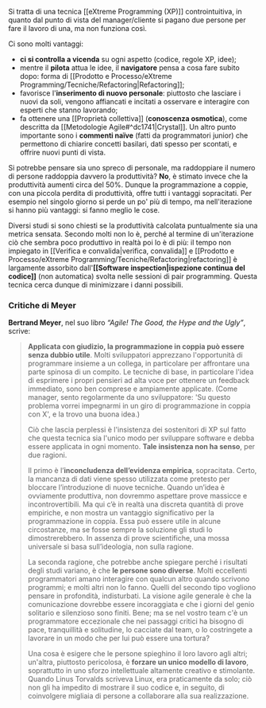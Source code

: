 Si tratta di una tecnica [[eXtreme Programming (XP)]] controintuitiva, in quanto dal punto di vista del manager/cliente si pagano due persone per fare il lavoro di una, ma non funziona così.

Ci sono molti vantaggi:
- **ci si controlla a vicenda** su ogni aspetto (codice, regole XP, idee);
- mentre il **pilota** attua le idee, il **navigatore** pensa a cosa fare subito dopo: forma di [[Prodotto e Processo/eXtreme Programming/Tecniche/Refactoring|Refactoring]];
- favorisce l'**inserimento di nuovo personale**: piuttosto che lasciare i nuovi da soli, vengono affiancati e incitati a osservare e interagire con esperti che stanno lavorando;
- fa ottenere una [[Proprietà collettiva]] (**conoscenza osmotica**), come descritta da [[Metodologie Agile#^dc1741|Crystal]]. Un altro punto importante sono i **commenti naïve** (fatti da programmatori junior) che permettono di chiarire concetti basilari, dati spesso per scontati, e offrire nuovi punti di vista.

Si potrebbe pensare sia uno spreco di personale, ma raddoppiare il numero di persone raddoppia davvero la produttività? **No**, è stimato invece che la produttività aumenti circa del 50%. Dunque la programmazione a coppie, con una piccola perdita di produttività, offre tutti i vantaggi sopracitati. Per esempio nel singolo giorno si perde un po' più di tempo, ma nell'iterazione si hanno più vantaggi: si fanno meglio le cose.

Diversi studi si sono chiesti se la produttività calcolata puntualmente sia una metrica sensata. Secondo molti non lo è, perché al termine di un'iterazione ciò che sembra poco produttivo in realtà poi lo è di più: il tempo non impiegato in [[Verifica e convalida|verifica, convalida]] e [[Prodotto e Processo/eXtreme Programming/Tecniche/Refactoring|refactoring]] è largamente assorbito dall'**[[Software inspection|ispezione continua del codice]]** (non automatica) svolta nelle sessioni di pair programming. Questa tecnica cerca dunque di minimizzare i danni possibili.

### Critiche di Meyer

**Bertrand Meyer**, nel suo libro _“Agile! The Good, the Hype and the Ugly”_, scrive:

> **Applicata con giudizio, la programmazione in coppia può essere senza dubbio utile**. Molti sviluppatori apprezzano l'opportunità di programmare insieme a un collega, in particolare per affrontare una parte spinosa di un compito. Le tecniche di base, in particolare l'idea di esprimere i propri pensieri ad alta voce per ottenere un feedback immediato, sono ben comprese e ampiamente applicate. (Come manager, sento regolarmente da uno sviluppatore: 'Su questo problema vorrei impegnarmi in un giro di programmazione in coppia con X', e la trovo una buona idea.) 
>  
> Ciò che lascia perplessi è l'insistenza dei sostenitori di XP sul fatto che questa tecnica sia l'unico modo per sviluppare software e debba essere applicata in ogni momento. **Tale insistenza non ha senso**, per due ragioni.
> 
> Il primo è l’**inconcludenza dell’evidenza empirica**, sopracitata. Certo, la mancanza di dati viene spesso utilizzata come pretesto per bloccare l’introduzione di nuove tecniche. Quando un’idea è ovviamente produttiva, non dovremmo aspettare prove massicce e incontrovertibili. Ma qui c’è in realtà una discreta quantità di prove empiriche, e non mostra un vantaggio significativo per la programmazione in coppia. Essa può essere utile in alcune circostanze, ma se fosse sempre la soluzione gli studi lo dimostrerebbero. In assenza di prove scientifiche, una mossa universale si basa sull’ideologia, non sulla ragione.
> 
> La seconda ragione, che potrebbe anche spiegare perché i risultati degli studi variano, è che **le persone sono diverse**. Molti eccellenti programmatori amano interagire con qualcun altro quando scrivono programmi; e molti altri non lo fanno. Quelli del secondo tipo vogliono pensare in profondità, indisturbati. La visione agile generale è che la comunicazione dovrebbe essere incoraggiata e che i giorni del genio solitario e silenzioso sono finiti. Bene; ma se nel vostro team c'è un programmatore eccezionale che nei passaggi critici ha bisogno di pace, tranquillità e solitudine, lo cacciate dal team, o lo costringete a lavorare in un modo che per lui può essere una tortura?
> 
> Una cosa è esigere che le persone spieghino il loro lavoro agli altri; un'altra, piuttosto pericolosa, è **forzare un unico modello di lavoro**, soprattutto in uno sforzo intellettuale altamente creativo e stimolante. Quando Linus Torvalds scriveva Linux, era praticamente da solo; ciò non gli ha impedito di mostrare il suo codice e, in seguito, di coinvolgere migliaia di persone a collaborare alla sua realizzazione.